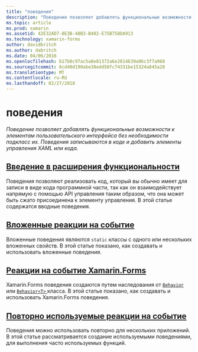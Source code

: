 ```yaml
---
title: "поведения"
description: "Поведение позволяет добавлять функциональные возможности к элементам пользовательского интерфейса без необходимости подкласс их. Поведения записываются в коде и добавить элементы управления XAML или кода."
ms.topic: article
ms.prod: xamarin
ms.assetid: 42E32AD7-8E3B-48B3-B402-E75B758DA913
ms.technology: xamarin-forms
author: davidbritch
ms.author: dabritch
ms.date: 04/06/2016
ms.openlocfilehash: b17b0c97ac5a8e81372a6e2814639a06c3f7a968
ms.sourcegitcommit: 6cd40d190abe38edd50fc74331be15324a845a28
ms.translationtype: MT
ms.contentlocale: ru-RU
ms.lasthandoff: 02/27/2018
---
```

# <a name="behaviors"></a>поведения

_Поведение позволяет добавлять функциональные возможности к элементам пользовательского интерфейса без необходимости подкласс их. Поведения записываются в коде и добавить элементы управления XAML или кода._

## <a name="introduction-to-behaviorsintroductionmd"></a>[Введение в расширения функциональности](introduction.md)

Поведения позволяют реализовать код, который вы обычно имеет для записи в виде кода программной части, так как он взаимодействует напрямую с помощью API управления таким образом, что она может быть сжато присоединена к элементу управления. В этой статье содержатся вводные поведения.

## <a name="attached-behaviorsattachedmd"></a>[Вложенные реакции на событие](attached.md)

Вложенные поведения являются `static` классы с одного или нескольких вложенных свойств. В этой статье показано, как создавать и использовать вложенные поведения.

## <a name="xamarinforms-behaviorscreatingmd"></a>[Реакции на событие Xamarin.Forms](creating.md)

Xamarin.Forms поведения создаются путем наследования от [ `Behavior` ](https://developer.xamarin.com/api/type/Xamarin.Forms.Behavior/) или [ `Behavior<T>` ](https://developer.xamarin.com/api/type/Xamarin.Forms.Behavior%3CT%3E/) класса. В этой статье показано, как создавать и использовать Xamarin.Forms поведения.

## <a name="reusable-behaviorsreusableindexmd"></a>[Повторно используемые реакции на событие](reusable/index.md)

Поведения можно использовать повторно для нескольких приложений. В этой статье рассматривается создание используемыми поведениями, для выполнения часто используемых функций.

